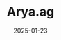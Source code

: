 ---  
layout: startup_page  
title: "Arya.ag"  
id: "arya.ag"  
permalink: "/aryaagarya.ag01232025/"  
website: "https://www.arya.ag/"  
funding_round: "Debt"  
funding_amount: "$30M"  
investors: "HSBC, GuarantCo"  
about: "Arya.ag is an agritech and lending platform that addresses inadequate storage and timely financing challenges faced by farmers. It provides scientific storage solutions and quick loan access, enabling farmers to avoid distress sales and secure better returns for their produce. This integrated model creates a self-sustaining ecosystem, improving market linkages and profitability."  
markets: "Agritech, Fintech, AgriBusiness"  
hq: "Noida, Uttar Pradesh, India"  
founded_year: "2013"  
linkedin: "https://in.linkedin.com/company/aryadotag"  
twitter: ""  
instagram: ""  
facebook: ""  
crunchbase: "https://www.crunchbase.com/organization/arya-collateral?utm_source=linkedin&utm_medium=referral&utm_campaign=linkedin_companies&utm_content=profile_cta_anon&trk=funding_crunchbase"  
pitchbook: ""  

date_display: "23-Jan-2025"  
date: "2025-01-23"

# SEO Optimization  
meta_title: "Arya.ag - Debt Funding ($30M)"  
meta_description: "Arya.ag, Arya.ag is an agritech and lending platform that addresses inadequate storage and timely financing challenges faced by farmers. It provides scientific..."  
meta_keywords: "Arya.ag, Agritech, Fintech, AgriBusiness, Debt funding"  
canonical_url: "https://startup.projectstartups.com/aryaagarya.ag01232025/"  
---